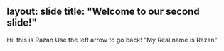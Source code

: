 layout: slide
title: "Welcome to our second slide!"
---
Hi! this is Razan
Use the left arrow to go back!
"My Real name is Razan"
